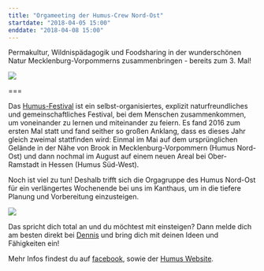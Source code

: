 ```yaml
---
title: "Orgameeting der Humus-Crew Nord-Ost"
startdate: "2018-04-05 15:00"
enddate: "2018-04-08 15:00"
---
```


Permakultur, Wildnispädagogik und Foodsharing in der wunderschönen Natur Mecklenburg-Vorpommerns zusammenbringen - bereits zum 3. Mal!

![](/pics/humus1.jpg)

===

Das [Humus-Festival](http://humus-festival.de) ist ein selbst-organisiertes, explizit naturfreundliches und gemeinschaftliches Festival, bei dem Menschen zusammenkommen, um voneinander zu lernen und miteinander zu feiern. Es fand 2016 zum ersten Mal statt und fand seither so großen Anklang, dass es dieses Jahr gleich zweimal stattfinden wird: Einmal im Mai auf dem ursprünglichen Gelände in der Nähe von Brook in Mecklenburg-Vorpommern (Humus Nord-Ost) und dann nochmal im August auf einem neuen Areal bei Ober-Ramstadt in Hessen (Humus Süd-West).

Noch ist viel zu tun! Deshalb trifft sich die Orgagruppe des Humus Nord-Ost für ein verlängertes Wochenende bei uns im Kanthaus, um in die tiefere Planung und Vorbereitung einzusteigen.

![](/pics/maf.jpg)

Das spricht dich total an und du möchtest mit einsteigen? Dann melde dich am besten direkt bei [Dennis](mailto:humus-festival-nord@posteo.de) und bring dich mit deinen Ideen und Fähigkeiten ein!

Mehr Infos findest du auf [facebook](https://www.facebook.com/humusfestivals/), sowie der [Humus Website](http://humus-festival.de/).
